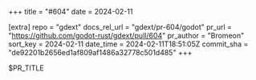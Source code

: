 +++
title = "#604"
date = 2024-02-11

[extra]
repo = "gdext"
docs_rel_url = "gdext/pr-604/godot"
pr_url = "https://github.com/godot-rust/gdext/pull/604"
pr_author = "Bromeon"
sort_key = 2024-02-11
date_time = 2024-02-11T18:51:05Z
commit_sha = "de92201b2656ed1af809af1486a32778c501d485"
+++

$PR_TITLE
